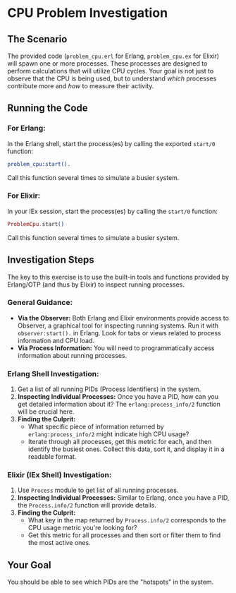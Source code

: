 # CPU Problem Investigation

## The Scenario

The provided code (`problem_cpu.erl` for Erlang, `problem_cpu.ex` for Elixir) will spawn one or more processes. These processes are designed to perform calculations that will utilize CPU cycles. Your goal is not just to observe that the CPU is being used, but to understand _which_ processes contribute more and _how_ to measure their activity.

## Running the Code

### For Erlang:

In the Erlang shell, start the process(es) by calling the exported `start/0` function:

```erlang
problem_cpu:start().
```

Call this function several times to simulate a busier system.

### For Elixir:

In your IEx session, start the process(es) by calling the `start/0` function:

```elixir
ProblemCpu.start()
```

Call this function several times to simulate a busier system.

## Investigation Steps

The key to this exercise is to use the built-in tools and functions provided by Erlang/OTP (and thus by Elixir) to inspect running processes.

### General Guidance:

- **Via the Observer:** Both Erlang and Elixir environments provide access to Observer, a graphical tool for inspecting running systems. Run it with `observer:start().` in Erlang. Look for tabs or views related to process information and CPU load.
- **Via Process Information:** You will need to programmatically access information about running processes.

### Erlang Shell Investigation:

1.  Get a list of all running PIDs (Process Identifiers) in the system.
2.  **Inspecting Individual Processes:** Once you have a PID, how can you get detailed information about it? The `erlang:process_info/2` function will be crucial here.
3.  **Finding the Culprit:**
    - What specific piece of information returned by `erlang:process_info/2` might indicate high CPU usage?
    - Iterate through all processes, get this metric for each, and then identify the busiest ones.
      Collect this data, sort it, and display it in a readable format.

### Elixir (IEx Shell) Investigation:

1.  Use `Process` module to get list of all running processes.
2.  **Inspecting Individual Processes:** Similar to Erlang, once you have a PID, the `Process.info/2` function will provide details.
3.  **Finding the Culprit:**
    - What key in the map returned by `Process.info/2` corresponds to the CPU usage metric you're looking for?
    - Get this metric for all processes and then sort or filter them to find the most active ones.

## Your Goal

You should be able to see which PIDs are the "hotspots" in the system.
